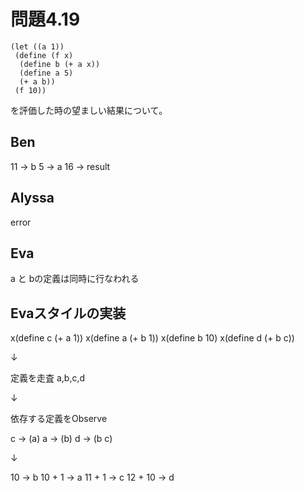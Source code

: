 # 問題4.19

```
(let ((a 1))
 (define (f x)
  (define b (+ a x))
  (define a 5)
  (+ a b))
 (f 10))
```
を評価した時の望ましい結果について。


## Ben

11 -> b
5  -> a
16 -> result

## Alyssa

error

## Eva

a と bの定義は同時に行なわれる


## Evaスタイルの実装

x(define c (+ a 1))
x(define a (+ b 1))
x(define b 10)
x(define d (+ b c))

↓

定義を走査
a,b,c,d

↓

依存する定義をObserve

c -> (a)
a -> (b)
d -> (b c)

↓

10 -> b
10 + 1 -> a
11 + 1 -> c
12 + 10 -> d

